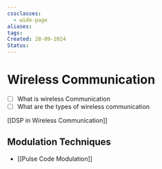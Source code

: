 ```yaml
---
cssclasses:
  - wide-page
aliases: 
tags: 
Created: 28-09-2024
Status:
---
```

# Wireless Communication
- [ ] What is wireless Communication
- [ ] What are the types of wireless communication 

[[DSP in Wireless Communication]]

## Modulation Techniques 
- [[Pulse Code Modulation]]

 